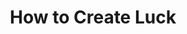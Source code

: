 ---
title: How to Create Luck
layout: bookmark
tags:
  - Web
description: Your entire worldview changes when you realize you can *create luck*. 
link: https://www.swyx.io/create-luck
share:
---